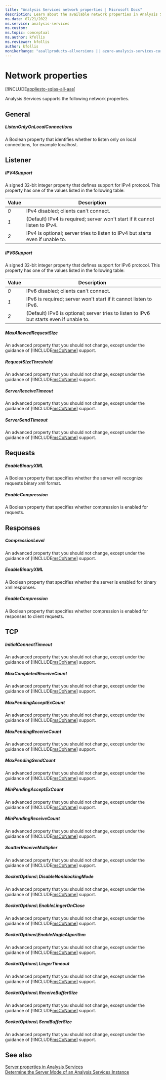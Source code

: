 ```yaml
---
title: "Analysis Services network properties | Microsoft Docs"
description: Learn about the available network properties in Analysis Services, like ListenOnlyOnLocalConnections and MaxAllowedRequestSize.
ms.date: 07/21/2022
ms.service: analysis-services
ms.custom: 
ms.topic: conceptual
ms.author: kfollis
ms.reviewer: kfollis
author: kfollis
monikerRange: "asallproducts-allversions || azure-analysis-services-current || >= sql-analysis-services-2016"
---
```


# Network properties

[!INCLUDE[appliesto-sqlas-all-aas](../includes/appliesto-sqlas-all-aas.md)]

Analysis Services supports the following network properties.
  
## General

##### ListenOnlyOnLocalConnections

A Boolean property that identifies whether to listen only on local connections, for example localhost.  
  
## Listener

##### IPV4Support

A signed 32-bit integer property that defines support for IPv4 protocol. This property has one of the values listed in the following table:  
  
|Value|Description|  
|-----------|-----------------|  
|*0*|IPv4 disabled; clients can't connect.|  
|*1*|(Default) IPv4 is required; server won't start if it cannot listen to IPv4.|  
|*2*|IPv4 is optional; server tries to listen to IPv4 but starts even if unable to.|  
  
##### IPV6Support

A signed 32-bit integer property that defines support for IPv6 protocol. This property has one of the values listed in the following table:  
  
|Value|Description|  
|-----------|-----------------|  
|*0*|IPv6 disabled; clients can't connect.|  
|*1*|IPv6 is required; server won't start if it cannot listen to IPv6.|  
|*2*|(Default) IPv6 is optional; server tries to listen to IPv6 but starts even if unable to.|  
  
##### MaxAllowedRequestSize

An advanced property that you should not change, except under the guidance of [!INCLUDE[msCoName](../includes/msconame-md.md)] support.  
  
##### RequestSizeThreshold

An advanced property that you should not change, except under the guidance of [!INCLUDE[msCoName](../includes/msconame-md.md)] support.  
  
##### ServerReceiveTimeout

An advanced property that you should not change, except under the guidance of [!INCLUDE[msCoName](../includes/msconame-md.md)] support.  
  
##### ServerSendTimeout

An advanced property that you should not change, except under the guidance of [!INCLUDE[msCoName](../includes/msconame-md.md)] support.  
  
## Requests

##### EnableBinaryXML

A Boolean property that specifies whether the server will recognize requests binary xml format.  
  
##### EnableCompression

A Boolean property that specifies whether compression is enabled for requests.  
  
## Responses

##### CompressionLevel

An advanced property that you should not change, except under the guidance of [!INCLUDE[msCoName](../includes/msconame-md.md)] support.  
  
##### EnableBinaryXML

A Boolean property that specifies whether the server is enabled for binary xml responses.  
  
##### EnableCompression

A Boolean property that specifies whether compression is enabled for responses to client requests.  
  
## TCP

##### InitialConnectTimeout

An advanced property that you should not change, except under the guidance of [!INCLUDE[msCoName](../includes/msconame-md.md)] support.  
  
##### MaxCompletedReceiveCount

An advanced property that you should not change, except under the guidance of [!INCLUDE[msCoName](../includes/msconame-md.md)] support.  
  
##### MaxPendingAcceptExCount

An advanced property that you should not change, except under the guidance of [!INCLUDE[msCoName](../includes/msconame-md.md)] support.  
  
##### MaxPendingReceiveCount

An advanced property that you should not change, except under the guidance of [!INCLUDE[msCoName](../includes/msconame-md.md)] support.  
  
##### MaxPendingSendCount

An advanced property that you should not change, except under the guidance of [!INCLUDE[msCoName](../includes/msconame-md.md)] support.  
  
##### MinPendingAcceptExCount

An advanced property that you should not change, except under the guidance of [!INCLUDE[msCoName](../includes/msconame-md.md)] support.  
  
##### MinPendingReceiveCount

An advanced property that you should not change, except under the guidance of [!INCLUDE[msCoName](../includes/msconame-md.md)] support.  
  
##### ScatterReceiveMultiplier

An advanced property that you should not change, except under the guidance of [!INCLUDE[msCoName](../includes/msconame-md.md)] support.  
  
##### SocketOptions\ DisableNonblockingMode

An advanced property that you should not change, except under the guidance of [!INCLUDE[msCoName](../includes/msconame-md.md)] support.  
  
##### SocketOptions\ EnableLingerOnClose

An advanced property that you should not change, except under the guidance of [!INCLUDE[msCoName](../includes/msconame-md.md)] support.  
  
##### SocketOptions\EnableNagleAlgorithm

An advanced property that you should not change, except under the guidance of [!INCLUDE[msCoName](../includes/msconame-md.md)] support.  
  
##### SocketOptions\ LingerTimeout

An advanced property that you should not change, except under the guidance of [!INCLUDE[msCoName](../includes/msconame-md.md)] support.  
  
##### SocketOptions\ ReceiveBufferSize

An advanced property that you should not change, except under the guidance of [!INCLUDE[msCoName](../includes/msconame-md.md)] support.  
  
##### SocketOptions\ SendBufferSize

An advanced property that you should not change, except under the guidance of [!INCLUDE[msCoName](../includes/msconame-md.md)] support.  
  
## See also

[Server properties in Analysis Services](../../analysis-services/server-properties/server-properties-in-analysis-services.md)   
[Determine the Server Mode of an Analysis Services Instance](../../analysis-services/instances/determine-the-server-mode-of-an-analysis-services-instance.md)  
